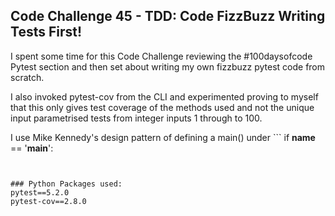 ## Code Challenge 45 - TDD: Code FizzBuzz Writing Tests First!

I spent some time for this Code Challenge reviewing the #100daysofcode Pytest section and then set about writing my own fizzbuzz pytest code from scratch. 

I also invoked pytest-cov from the CLI and experimented proving to myself that this only gives test coverage of the methods used and not the unique input parametrised tests from integer inputs 1 through to 100. 

I use Mike Kennedy's design pattern of defining a main() under ``` 
if __name__ == '__main__':
``` and if I should be testing this - how else can I get 100% test coverage, and is this important enough? (Feedback welcome!)


### Python Packages used:
pytest==5.2.0  
pytest-cov==2.8.0

